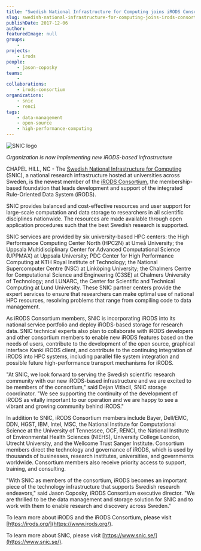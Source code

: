 ```yaml
---
title: "Swedish National Infrastructure for Computing joins iRODS Consortium"
slug: swedish-national-infrastructure-for-computing-joins-irods-consortium-now-implementing-new-irods-based-infrastructure
publishDate: 2017-12-06
author: 
featuredImage: null
groups:
    - 
projects:
    - irods
people:
    - jason-coposky
teams: 
    - 
collaborations:
    - irods-consortium
organizations:
    - snic
    - renci
tags:
    - data-management
    - open-source
    - high-performance-computing
---
```

![SNIC logo](https://renci.org/wp-content/uploads/2017/12/snic-newlogo-300x74.png)

_Organization is now implementing new iRODS-based infrastructure_

CHAPEL HILL, NC - The [Swedish National Infrastructure for Computing](http://www.snic.vr.se/) (SNIC), a national research infrastructure hosted at universities across Sweden, is the newest member of the [iRODS Consortium](http://www.irods.org), the membership-based foundation that leads development and support of the integrated Rule-Oriented Data System (iRODS).

SNIC provides balanced and cost-effective resources and user support for large-scale computation and data storage to researchers in all scientific disciplines nationwide. The resources are made available through open application procedures such that the best Swedish research is supported.

SNIC services are provided by six university-based HPC centers: the High Performance Computing Center North (HPC2N) at Umeå University; the Uppsala Multidisciplinary Center for Advanced Computational Science (UPPMAX) at Uppsala University; PDC Center for High Performance Computing at KTH Royal Institute of Technology; the National Supercomputer Centre (NSC) at Linköping University; the Chalmers Centre for Computational Science and Engineering (C3SE) at Chalmers University of Technology; and LUNARC, the Center for Scientific and Technical Computing at Lund University. These SNIC partner centers provide the expert services to ensure that researchers can make optimal use of national HPC resources, resolving problems that range from compiling code to data management.

As iRODS Consortium members, SNIC is incorporating iRODS into its national service portfolio and deploy iRODS-based storage for research data. SNIC technical experts also plan to collaborate with iRODS developers and other consortium members to enable new iRODS features based on the needs of users, contribute to the development of the open source, graphical interface Kanki iRODS client, and contribute to the continuing integration of iRODS into HPC systems, including parallel file system integration and possible future high-performance transport mechanisms for iRODS. 

"At SNIC, we look forward to serving the Swedish scientific research community with our new iRODS-based infrastructure and we are excited to be members of the consortium," said Dejan Vitlacil, SNIC storage coordinator. "We see supporting the continuity of the development of iRODS as vitally important to our operation and we are happy to see a vibrant and growing community behind iRODS."

In addition to SNIC, iRODS Consortium members include Bayer, Dell/EMC, DDN, HGST, IBM, Intel, MSC, the National Institute for Computational Science at the University of Tennessee, OCF, RENCI, the National Institute of Environmental Health Sciences (NIEHS), University College London, Utrecht University, and the Wellcome Trust Sanger Institute. Consortium members direct the technology and governance of iRODS, which is used by thousands of businesses, research institutes, universities, and governments worldwide. Consortium members also receive priority access to support, training, and consulting.

"With SNIC as members of the consortium, iRODS becomes an important piece of the technology infrastructure that supports Swedish research endeavors," said Jason Coposky, iRODS Consortium executive director. "We are thrilled to be the data management and storage solution for SNIC and to work with them to enable research and discovery across Sweden."

To learn more about iRODS and the iRODS Consortium, please visit [https://irods.org/](https://www.irods.org/).

To learn more about SNIC, please visit [https://www.snic.se/](https://www.snic.se/).
